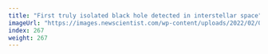 ```yaml
---
title: "First truly isolated black hole detected in interstellar space"
imageUrl: "https://images.newscientist.com/wp-content/uploads/2022/02/03174635/PRI_221398609.jpg?width=600"
index: 267
weight: 267
---
```

